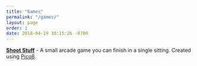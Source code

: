 ```yaml
---
title: "Games"
permalink: "/games/"
layout: page
order: 1
date: 2018-04-19 10:15:26 -0700
---
```

**[Shoot Stuff](https://games.gabrielcornish.com/2018-04-19-gamex-folderx-shoot-stuff/)** - A small arcade game you can finish in a single sitting. Created using [Pico8](https://www.lexaloffle.com/pico-8.php).
